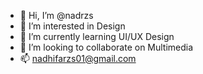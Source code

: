 - 👋 Hi, I’m @nadrzs
- 👀 I’m interested in Design
- 🌱 I’m currently learning UI/UX Design
- 💞️ I’m looking to collaborate on Multimedia
- 📫 nadhifarzs01@gmail.com

<!---
nadrzs/nadrzs is a ✨ special ✨ repository because its `README.md` (this file) appears on your GitHub profile.
You can click the Preview link to take a look at your changes.
--->
